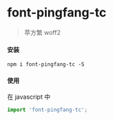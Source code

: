 # font-pingfang-tc

> 苹方繁 woff2

#### 安装
```shell
npm i font-pingfang-tc -S
```

#### 使用

在 javascript 中

```javascript
import 'font-pingfang-tc';
```

